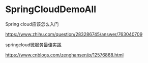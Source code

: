 # SpringCloudDemoAll

Spring cloud应该怎么入门

https://www.zhihu.com/question/283286745/answer/763040709

springcloud微服务最佳实践

https://www.cnblogs.com/zenghansen/p/12576868.html

